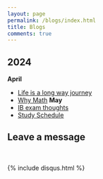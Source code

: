 ```yaml
---
layout: page
permalink: /blogs/index.html
title: Blogs
comments: true
---
```


## 2024
**April**
- [Life is a long way journey](http:///Sam-superlab.github.io/blogs/Blog-Lifejourney/)
- [Why Math](http://Sam-superlab.github.io/blogs/Blog-Math1st/)
**May**
- [IB exam thoughts](http://Sam-superlab.github.io/blogs/Blog-IBlife/)
- [Study Schedule]()
## Leave a message
<br>

{% include disqus.html %} 

<br>